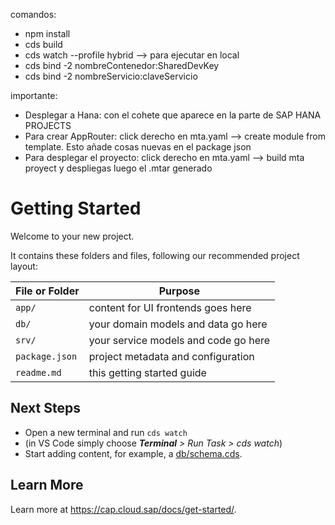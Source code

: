 comandos:
- npm install
- cds build
- cds watch --profile hybrid --> para ejecutar en local 
- cds bind -2 nombreContenedor:SharedDevKey
- cds bind -2 nombreServicio:claveServicio

importante:
- Desplegar a Hana: con el cohete que aparece en la parte de SAP HANA PROJECTS 
- Para crear AppRouter: click derecho en mta.yaml --> create module from template. Esto añade cosas nuevas en el package json
- Para desplegar el proyecto: click derecho en mta.yaml --> build mta proyect y despliegas luego el .mtar generado 



# Getting Started

Welcome to your new project.

It contains these folders and files, following our recommended project layout:

File or Folder | Purpose
---------|----------
`app/` | content for UI frontends goes here
`db/` | your domain models and data go here
`srv/` | your service models and code go here
`package.json` | project metadata and configuration
`readme.md` | this getting started guide


## Next Steps

- Open a new terminal and run `cds watch` 
- (in VS Code simply choose _**Terminal** > Run Task > cds watch_)
- Start adding content, for example, a [db/schema.cds](db/schema.cds).


## Learn More

Learn more at https://cap.cloud.sap/docs/get-started/.
